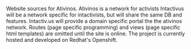 Website sources for Ativinos.
Ativinos is a network for activists
Intactivus will be a network specific for intactivists, but will share the same DB and features. Intactiv.us will provide a domain specific portal the the ativinos network.
Routes (page specific programming) and views (page specific html templates) are omitted until the site is online.
The project is currently hosted and developed on Redhat's Openshift.
